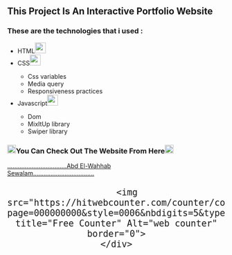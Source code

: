 

<h2>This Project  Is An Interactive Portfolio Website</h>
<h3> These are the technologies that i used  :</h3>
<ul>
  <li  >HTML<img justify-content = center align-items=center width = 25 src= "https://th.bing.com/th/id/OIP.MQOaU6tX8AtO_zP7e8-i6AHaHa?rs=1&pid=ImgDetMain"></li>
  <li px>CSS<img justify-content = center align-items=center width = 25 src= "https://th.bing.com/th?id=OIP.NccvSu6Gut1HXGwUTBKYKgHaH3&w=242&h=257&c=8&rs=1&qlt=90&o=6&pid=3.1&rm=2"></li>
  <ul>
      <li>Css variables</li>
      <li>Media query</li>
      <li>Responsiveness practices </li>
    </ul>
  <li >Javascript<img justify-content = center align-items=center width = 25 src= "https://th.bing.com/th/id/OIP.JroZA6yi2vhYkSOENfSsVgHaIh?rs=1&pid=ImgDetMain"></li>
  <ul>
      <li>Dom</li>
      <li>MixItUp library </li>
      <li>Swiper library </li>
    </ul>
</ul>

<h3><img  width = 20 src = "https://th.bing.com/th/id/OIP.L9dCUnIZwlcnaJq60t2hLQHaMb?rs=1&pid=ImgDetMain">You Can Check Out The Website From Here<img  width = 20 src = "https://th.bing.com/th/id/OIP.L9dCUnIZwlcnaJq60t2hLQHaMb?rs=1&pid=ImgDetMain"></h3>

<a href="https://prismatic-bublanina-b39089.netlify.app/" style="display:block ; margin-right: 200px;">..................................Abd El-Wahhab Sewalam...................................</a>

<div id="viewCounter" style="text-align: center; font-size: 24px; margin-top: 20px;">
         
        <img src="https://hitwebcounter.com/counter/counter.php?page=000000000&style=0006&nbdigits=5&type=ip&initCount=0" title="Free Counter" Alt="web counter" border="0">
    </div>

